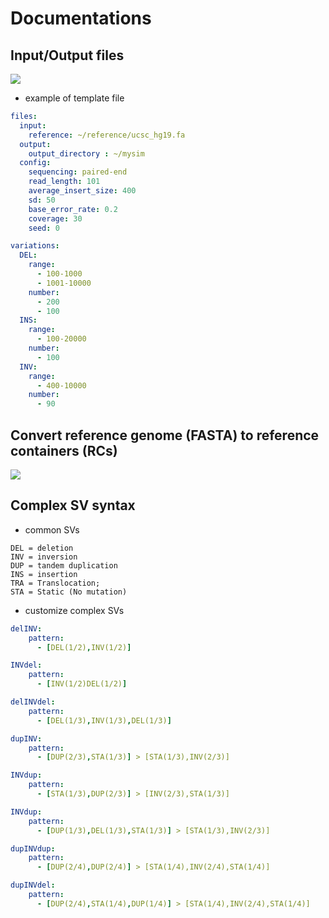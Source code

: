 # Documentations

## Input/Output files
![](https://i.imgur.com/GhWPlnu.png)

- example of template file
```yaml
files:
  input:
    reference: ~/reference/ucsc_hg19.fa
  output:
    output_directory : ~/mysim
  config:
    sequencing: paired-end
    read_length: 101
    average_insert_size: 400
    sd: 50
    base_error_rate: 0.2
    coverage: 30
    seed: 0

variations:
  DEL:
    range:
      - 100-1000
      - 1001-10000
    number:
      - 200
      - 100
  INS:
    range:
      - 100-20000
    number:
      - 100
  INV:
    range:
      - 400-10000
    number:
      - 90
```
## Convert reference genome (FASTA) to reference containers (RCs)
![](https://i.imgur.com/aRoTvkq.png)



## Complex SV syntax

- common SVs
```text
DEL = deletion
INV = inversion
DUP = tandem duplication
INS = insertion
TRA = Translocation;
STA = Static (No mutation)
```

- customize complex SVs
```yaml
delINV:
    pattern:
      - [DEL(1/2),INV(1/2)]

INVdel:
    pattern:
      - [INV(1/2)DEL(1/2)]

delINVdel:
    pattern:
      - [DEL(1/3),INV(1/3),DEL(1/3)]

dupINV:
    pattern:
      - [DUP(2/3),STA(1/3)] > [STA(1/3),INV(2/3)]

INVdup:
    pattern:
      - [STA(1/3),DUP(2/3)] > [INV(2/3),STA(1/3)]

INVdup:
    pattern:
      - [DUP(1/3),DEL(1/3),STA(1/3)] > [STA(1/3),INV(2/3)]

dupINVdup:
    pattern:
      - [DUP(2/4),DUP(2/4)] > [STA(1/4),INV(2/4),STA(1/4)]

dupINVdel:
    pattern:
      - [DUP(2/4),STA(1/4),DUP(1/4)] > [STA(1/4),INV(2/4),STA(1/4)]

```




